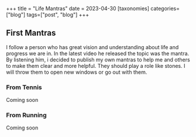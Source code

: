 +++
title = "Life Mantras"
date = 2023-04-30
[taxonomies]
categories=["blog"]
tags=["post", "blog"]
+++

## First Mantras
I follow a person who has great vision and understanding about life and progress we are in. In the latest video he released the topic was the mantra. By listening him, i decided to publish my own mantras to help me and others to make them clear and more helpful. They should play a role like stones. I will throw them to open new windows or go out with them.

### From Tennis
Coming soon

### From Running
Coming soon